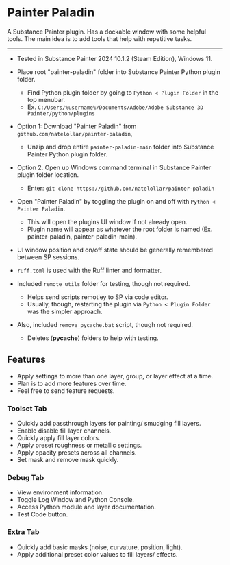 # Painter Paladin
A Substance Painter plugin. Has a dockable window with some helpful tools.
The main idea is to add tools that help with repetitive tasks.

---

- Tested in Substance Painter 2024 10.1.2 (Steam Edition), Windows 11.

- Place root "painter-paladin" folder into Substance Painter Python plugin folder.
    - Find Python plugin folder by going to `Python < Plugin Folder` in the top menubar.
    - Ex. `C:/Users/%username%/Documents/Adobe/Adobe Substance 3D Painter/python/plugins`

- Option 1: Download "Painter Paladin" from `github.com/natelollar/painter-paladin`, 
    - Unzip and drop entire `painter-paladin-main` folder into Substance Painter Python plugin folder.
- Option 2. Open up Windows command terminal in Substance Painter plugin folder location.
    - Enter: `git clone https://github.com/natelollar/painter-paladin`

- Open "Painter Paladin" by toggling the plugin on and off with `Python < Painter Paladin`.
    - This will open the plugins UI window if not already open.
    - Plugin name will appear as whatever the root folder is named (Ex. painter-paladin, painter-paladin-main).  

- UI window position and on/off state should be generally remembered between SP sessions.

- `ruff.toml` is used with the Ruff linter and formatter.

- Included `remote_utils` folder for testing, though not required.  
    - Helps send scripts remotley to SP via code editor.
    - Usually, though, restarting the plugin via `Python < Plugin Folder` was the simpler approach.

- Also, included `remove_pycache.bat` script, though not required.
    - Deletes (__pycache__) folders to help with testing.

## Features
- Apply settings to more than one layer, group, or layer effect at a time.
- Plan is to add more features over time.
- Feel free to send feature requests.

### Toolset Tab
- Quickly add passthrough layers for painting/ smudging fill layers.
- Enable disable fill layer channels.
- Quickly apply fill layer colors.
- Apply preset roughness or metallic settings.
- Apply opacity presets across all channels.
- Set mask and remove mask quickly.

### Debug Tab
- View environment information.
- Toggle Log Window and Python Console.
- Access Python module and layer documentation.
- Test Code button.

### Extra Tab
- Quickly add basic masks (noise, curvature, position, light).
- Apply additional preset color values to fill layers/ effects.
